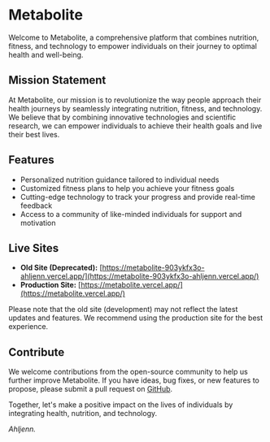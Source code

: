 # Metabolite

Welcome to Metabolite, a comprehensive platform that combines nutrition,
fitness, and technology to empower individuals on their journey to optimal
health and well-being.

## Mission Statement

At Metabolite, our mission is to revolutionize the way people approach their
health journeys by seamlessly integrating nutrition, fitness, and technology. We
believe that by combining innovative technologies and scientific research, we
can empower individuals to achieve their health goals and live their best lives.

## Features

- Personalized nutrition guidance tailored to individual needs
- Customized fitness plans to help you achieve your fitness goals
- Cutting-edge technology to track your progress and provide real-time feedback
- Access to a community of like-minded individuals for support and motivation

## Live Sites

- **Old Site (Deprecated):**
  [https://metabolite-903ykfx3o-ahljenn.vercel.app/](https://metabolite-903ykfx3o-ahljenn.vercel.app/)
- **Production Site:**
  [https://metabolite.vercel.app/](https://metabolite.vercel.app/)

Please note that the old site (development) may not reflect the latest updates
and features. We recommend using the production site for the best experience.

## Contribute

We welcome contributions from the open-source community to help us further
improve Metabolite. If you have ideas, bug fixes, or new features to propose,
please submit a pull request on [GitHub](https://github.com/Ahljenn/metabolite).

Together, let's make a positive impact on the lives of individuals by
integrating health, nutrition, and technology.

*Ahljenn.*